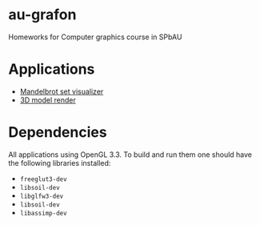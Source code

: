 # au-grafon
Homeworks for Computer graphics course in SPbAU

# Applications
* [Mandelbrot set visualizer](https://github.com/fbocharov/au-grafon/tree/master/src/fractal)
* [3D model render](https://github.com/fbocharov/au-grafon/tree/master/src/3Dmodel)

# Dependencies
All applications using OpenGL 3.3. To build and run them one should have the following libraries installed:
* ```freeglut3-dev```
* ```libsoil-dev```
* ```libglfw3-dev```
* ```libsoil-dev```
* ```libassimp-dev```
